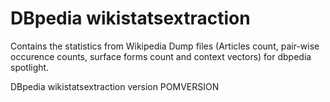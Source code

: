 # DBpedia wikistatsextraction
Contains the statistics from Wikipedia Dump files (Articles count, pair-wise occurence counts, surface forms count and context vectors) for dbpedia spotlight.

DBpedia wikistatsextraction version POMVERSION
